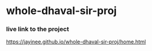 # whole-dhaval-sir-proj



### live link to the project
https://jayinee.github.io/whole-dhaval-sir-proj/home.html
